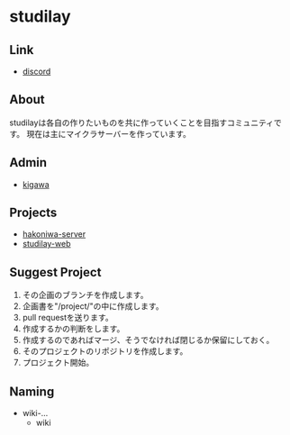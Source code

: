 # studilay

## Link

* [discord](https://discord.gg/QrY9taHnqV)

## About

studilayは各自の作りたいものを共に作っていくことを目指すコミュニティです。
現在は主にマイクラサーバーを作っています。

## Admin

* [kigawa](https://github.com/kigawa01)

## Projects

* [hakoniwa-server](/project/hakoniwa-server.md)
* [studilay-web](/project/studilay-web.md)

## Suggest Project

1. その企画のブランチを作成します。
3. 企画書を"/project/"の中に作成します。
4. pull requestを送ります。
5. 作成するかの判断をします。
6. 作成するのであればマージ、そうでなければ閉じるか保留にしておく。
7. そのプロジェクトのリポジトリを作成します。
8. プロジェクト開始。

## Naming

* wiki-...
    * wiki

